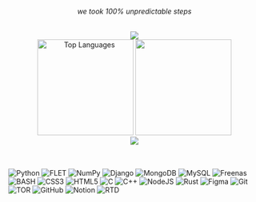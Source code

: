 <div align="center">
  <h6>we took 100% unpredictable steps</h6>
  <img src=https://app.codacy.com/project/badge/Grade/9a8ec5c64ec445fb9fcd0ba7e04b7145>

 <!-- <img src =https://readme-typing-svg.demolab.com?font=Fira+Code&pause=1000&color=FFFFFF&center=true&vCenter=true&width=435&lines=Unproductive+CEO> -->
</div>

  <div align="center">
    <img height="192px" alt="Top Languages" src="https://github-readme-stats.vercel.app/api/top-langs/?username=lap-does-things&v=14&theme=transparent&title_color=00abf0&color=E3E3E3&text_color=DEDEDE&hide_border=true&text_bold=true&layout=compact"weight=41% height="192px"/>
      <img height="192px" src="https://github-readme-stats.vercel.app/api?username=lap-does-things&v=12&theme=transparent&rank_icon=github&4itle_color=00abf0&color=E3E3E3&text_color=DEDEDE&hide_border=true&custom_title=GitHub⠀Stats&show_icons=true"/>
<!--       <img src="https://wakatime.com/share/@K1rsN7/00fbd77f-ac04-4ba5-aebe-b75a9efc825a.svg" height="500px"/> -->
  </div>
  <div align="center">

   <img src="https://github-readme-stats.vercel.app/api/wakatime?username=@lap&layout=compact&theme=shadow_blue&hide=Other&title_color=00abf0&bg_color=00000000&text_color=DEDEDE&border_color=00000000&v=27">
  </div>

<div align="center">
<br>

</div>
<br>


<!--<p align="center">
<img src =https://readme-typing-svg.demolab.com?font=Fira+Code&pause=1000&color=FFFFFF&center=true&vCenter=true&width=435&lines=Primary+Tech+Stack>
</p> -->

![Python](https://img.shields.io/badge/Python-3670A0?style=flat&logo=python&logoColor=ffdd54) ![FLET](https://img.shields.io/badge/Flet-02569B?style=flat&logo=flutter&logoColor=ffdd54) ![NumPy](https://img.shields.io/badge/NumPy-%23013243.svg?style=flat&logo=numpy&logoColor=white) ![Django](https://img.shields.io/badge/Django-%23092E20.svg?style=flat&logo=Django&logoColor=white) ![MongoDB](https://img.shields.io/badge/MongoDB-%234ea94b.svg?style=flat&logo=mongodb&logoColor=white) ![MySQL](https://img.shields.io/badge/MySQL-4479A1.svg?style=flat&logo=mysql&logoColor=white) ![Freenas](https://img.shields.io/badge/FreeNas-343434?style=flat-square&logo=freenas) ![BASH](https://img.shields.io/badge/Bash-0C1713?style=flat-square&logo=GNU%20Bash) ![CSS3](https://img.shields.io/badge/CSS3-%231572B6.svg?style=flat&logo=css3&logoColor=white) ![HTML5](https://img.shields.io/badge/HTML5-%23E34F26.svg?style=flat&logo=html5&logoColor=white) ![C](https://img.shields.io/badge/C-%2300599C.svg?style=flat&logo=c&logoColor=white) ![C++](https://img.shields.io/badge/C++-%2300599C.svg?style=flat&logo=c%2B%2B&logoColor=white) ![NodeJS](https://img.shields.io/badge/Node.js-6DA55F?style=flat&logo=node.js&logoColor=white) ![Rust](https://img.shields.io/badge/Rust-000000?style=flat-square&logo=rust) ![Figma](https://img.shields.io/badge/Figma-%23F24E1E.svg?style=flat&logo=figma&logoColor=white) ![Git](https://img.shields.io/badge/Git-%23F05033.svg?style=flat&logo=git&logoColor=white) ![TOR](https://img.shields.io/badge/TOR-%237E4798.svg?style=flat&logo=tor-project&logoColor=white) ![GitHub](https://img.shields.io/badge/GitHub-%23121011.svg?style=flat&logo=github&logoColor=white) ![Notion](https://img.shields.io/badge/Notion-%23000000.svg?style=flat&logo=notion&logoColor=white) ![RTD](https://img.shields.io/badge/RTD-000000?style=flat-square&logo=Read%20the%20Docs)




<!--*



<!--**1\2 of [Unproductive](https://github.com/Unproductive-Lab) <br />**

Hey! I'm Лэп. (pronounced "lap" in eng.), I'm the type of guy that likes to make his programs suffer instead of him. <br />
Check out my non-NDA projects <br />
[Like that one time when I made a batch script that does sysadmining for you](https://github.com/lap-does-things/-) <br />
[...or a desktop app designed and engineered to pirate Microsoft's commercial products](https://github.com/lap-does-things/Windows-Manager) <br />
[...or a literal doxxing\ddosing tool within 110KB](https://github.com/lap-does-things/Nebula) <br />
[...or NOFACE, for whatever that's worth](https://github.com/Unproductive-Lab/NO-FACE) <br />
[...or a bot that automatically flips Linus Torvarlds off](https://github.com/lap-does-things/fucklinus) <br />
[...or an in-dev ricing script suite](https://github.com/stars/lap-does-things/lists/ricing-kit) <br />


also known as СЛОН ИЗ МХА (пиздец)
     
```
                         _____
         .-~---..._--~~~~     ~~~~---..__
        /       .  ~~-._                 ~-.
       /            .   |                   Y
       |        .       |                    \
       |  O        .   .|                     K
       |         .   . /                      |\
       /       Y       |                      | \_
      (   ( /  |.  .  /                       |  
      (   |/-^.\     |             :          j  
      /  /     \\___/    :          :        ."  
     (  )       `\       j           :       |    
     (  )        |      /_        ___.Y      :    
     j  j        /    ."  ~~---~~~ /   \     \       
  __/  /        /    / \    ".    /    .`\    ".        
  >__.~        |    |   `\    \  |    /   `\    \      
               [nn  ]     [nn  ] [nn  ]     [nn  ]        (представьте что он из мха)

```
